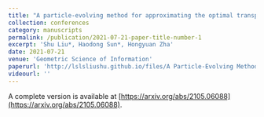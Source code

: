 ```yaml
---
title: "A particle-evolving method for approximating the optimal transport plan"
collection: conferences
category: manuscripts
permalink: /publication/2021-07-21-paper-title-number-1
excerpt: 'Shu Liu*, Haodong Sun*, Hongyuan Zha'
date: 2021-07-21
venue: 'Geometric Science of Information'
paperurl: 'http://lslsliushu.github.io/files/A Particle-Evolving Method for Approximating the Optimal Transport Plan.pdf'
videourl: ''
---
```

A complete version is available at [https://arxiv.org/abs/2105.06088](https://arxiv.org/abs/2105.06088).
